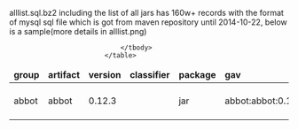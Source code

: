 alllist.sql.bz2 including the list of all jars has 160w+ records with the format of 
mysql sql file which is got from maven repository until 2014-10-22, below is a sample(more details in alllist.png)

<table>
                                <thead>
                                    <tr>
                                       <td width="11%"><b>group</b></td>
                            <td width="11%"><b>artifact</b></td>
                            <td width="11%"><b>version</b></td>
                            <td width="11%"><b>classifier</b></td>
                            <td width="11%"><b>package</b></td>
                            <td width="11%"><b>gav</b></td>
                            <td width="11%"><b>fname</b></td>
                            <td width="11%"><b>date</b></td>
                            <td width="11%"><b>size</b></td>
                                    </tr>
                                </thead>
                                <tbody>
                                    <tr>
                                       <td width="11%">abbot</td>
                            <td width="11%">abbot</td>
                            <td width="11%">0.12.3</td>
                            <td width="11%"></td>
                            <td width="11%">jar</td>
                            <td width="11%">abbot:abbot:0.12.3</td>
                            <td width="11%">abbot-0.12.3.jar</td>
                            <td width="11%">2006-08-01 17:17:56</td>
                            <td width="11%">689791</td>   
                                    </tr>
                                   
                                </tbody>
                            </table>
